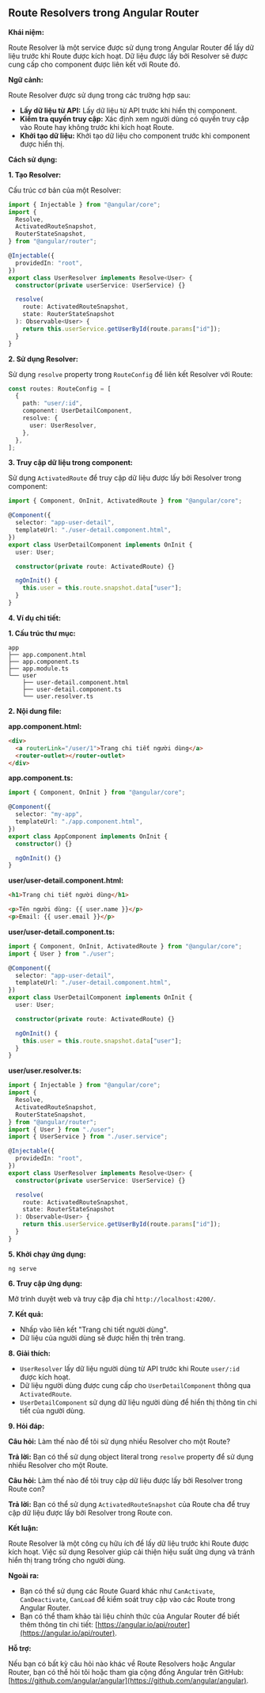 ## Route Resolvers trong Angular Router

**Khái niệm:**

Route Resolver là một service được sử dụng trong Angular Router để lấy dữ liệu trước khi Route được kích hoạt. Dữ liệu được lấy bởi Resolver sẽ được cung cấp cho component được liên kết với Route đó.

**Ngữ cảnh:**

Route Resolver được sử dụng trong các trường hợp sau:

- **Lấy dữ liệu từ API:** Lấy dữ liệu từ API trước khi hiển thị component.
- **Kiểm tra quyền truy cập:** Xác định xem người dùng có quyền truy cập vào Route hay không trước khi kích hoạt Route.
- **Khởi tạo dữ liệu:** Khởi tạo dữ liệu cho component trước khi component được hiển thị.

**Cách sử dụng:**

**1. Tạo Resolver:**

Cấu trúc cơ bản của một Resolver:

```typescript
import { Injectable } from "@angular/core";
import {
  Resolve,
  ActivatedRouteSnapshot,
  RouterStateSnapshot,
} from "@angular/router";

@Injectable({
  providedIn: "root",
})
export class UserResolver implements Resolve<User> {
  constructor(private userService: UserService) {}

  resolve(
    route: ActivatedRouteSnapshot,
    state: RouterStateSnapshot
  ): Observable<User> {
    return this.userService.getUserById(route.params["id"]);
  }
}
```

**2. Sử dụng Resolver:**

Sử dụng `resolve` property trong `RouteConfig` để liên kết Resolver với Route:

```typescript
const routes: RouteConfig = [
  {
    path: "user/:id",
    component: UserDetailComponent,
    resolve: {
      user: UserResolver,
    },
  },
];
```

**3. Truy cập dữ liệu trong component:**

Sử dụng `ActivatedRoute` để truy cập dữ liệu được lấy bởi Resolver trong component:

```typescript
import { Component, OnInit, ActivatedRoute } from "@angular/core";

@Component({
  selector: "app-user-detail",
  templateUrl: "./user-detail.component.html",
})
export class UserDetailComponent implements OnInit {
  user: User;

  constructor(private route: ActivatedRoute) {}

  ngOnInit() {
    this.user = this.route.snapshot.data["user"];
  }
}
```

**4. Ví dụ chi tiết:**

**1. Cấu trúc thư mục:**

```
app
├── app.component.html
├── app.component.ts
├── app.module.ts
└── user
    ├── user-detail.component.html
    ├── user-detail.component.ts
    └── user.resolver.ts
```

**2. Nội dung file:**

**app.component.html:**

```html
<div>
  <a routerLink="/user/1">Trang chi tiết người dùng</a>
  <router-outlet></router-outlet>
</div>
```

**app.component.ts:**

```typescript
import { Component, OnInit } from "@angular/core";

@Component({
  selector: "my-app",
  templateUrl: "./app.component.html",
})
export class AppComponent implements OnInit {
  constructor() {}

  ngOnInit() {}
}
```

**user/user-detail.component.html:**

```html
<h1>Trang chi tiết người dùng</h1>

<p>Tên người dùng: {{ user.name }}</p>
<p>Email: {{ user.email }}</p>
```

**user/user-detail.component.ts:**

```typescript
import { Component, OnInit, ActivatedRoute } from "@angular/core";
import { User } from "./user";

@Component({
  selector: "app-user-detail",
  templateUrl: "./user-detail.component.html",
})
export class UserDetailComponent implements OnInit {
  user: User;

  constructor(private route: ActivatedRoute) {}

  ngOnInit() {
    this.user = this.route.snapshot.data["user"];
  }
}
```

**user/user.resolver.ts:**

```typescript
import { Injectable } from "@angular/core";
import {
  Resolve,
  ActivatedRouteSnapshot,
  RouterStateSnapshot,
} from "@angular/router";
import { User } from "./user";
import { UserService } from "./user.service";

@Injectable({
  providedIn: "root",
})
export class UserResolver implements Resolve<User> {
  constructor(private userService: UserService) {}

  resolve(
    route: ActivatedRouteSnapshot,
    state: RouterStateSnapshot
  ): Observable<User> {
    return this.userService.getUserById(route.params["id"]);
  }
}
```

**5. Khởi chạy ứng dụng:**

```
ng serve
```

**6. Truy cập ứng dụng:**

Mở trình duyệt web và truy cập địa chỉ `http://localhost:4200/`.

**7. Kết quả:**

- Nhấp vào liên kết "Trang chi tiết người dùng".
- Dữ liệu của người dùng sẽ được hiển thị trên trang.

**8. Giải thích:**

- `UserResolver` lấy dữ liệu người dùng từ API trước khi Route `user/:id` được kích hoạt.
- Dữ liệu người dùng được cung cấp cho `UserDetailComponent` thông qua `ActivatedRoute`.
- `UserDetailComponent` sử dụng dữ liệu người dùng để hiển thị thông tin chi tiết của người dùng.

**9. Hỏi đáp:**

**Câu hỏi:** Làm thế nào để tôi sử dụng nhiều Resolver cho một Route?

**Trả lời:** Bạn có thể sử dụng object literal trong `resolve` property để sử dụng nhiều Resolver cho một Route.

**Câu hỏi:** Làm thế nào để tôi truy cập dữ liệu được lấy bởi Resolver trong Route con?

**Trả lời:** Bạn có thể sử dụng `ActivatedRouteSnapshot` của Route cha để truy cập dữ liệu được lấy bởi Resolver trong Route con.

**Kết luận:**

Route Resolver là một công cụ hữu ích để lấy dữ liệu trước khi Route được kích hoạt. Việc sử dụng Resolver giúp cải thiện hiệu suất ứng dụng và tránh hiển thị trang trống cho người dùng.

**Ngoài ra:**

- Bạn có thể sử dụng các Route Guard khác như `CanActivate`, `CanDeactivate`, `CanLoad` để kiểm soát truy cập vào các Route trong Angular Router.
- Bạn có thể tham khảo tài liệu chính thức của Angular Router để biết thêm thông tin chi tiết: [https://angular.io/api/router](https://angular.io/api/router).

**Hỗ trợ:**

Nếu bạn có bất kỳ câu hỏi nào khác về Route Resolvers hoặc Angular Router, bạn có thể hỏi tôi hoặc tham gia cộng đồng Angular trên GitHub: [https://github.com/angular/angular](https://github.com/angular/angular).
